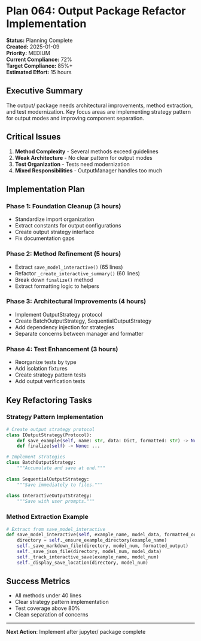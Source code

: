 # Plan 064: Output Package Refactor Implementation

**Status:** Planning Complete  
**Created:** 2025-01-09  
**Priority:** MEDIUM  
**Current Compliance:** 72%  
**Target Compliance:** 85%+  
**Estimated Effort:** 15 hours  

## Executive Summary

The output/ package needs architectural improvements, method extraction, and test modernization. Key focus areas are implementing strategy pattern for output modes and improving component separation.

## Critical Issues

1. **Method Complexity** - Several methods exceed guidelines
2. **Weak Architecture** - No clear pattern for output modes
3. **Test Organization** - Tests need modernization
4. **Mixed Responsibilities** - OutputManager handles too much

## Implementation Plan

### Phase 1: Foundation Cleanup (3 hours)
- Standardize import organization
- Extract constants for output configurations
- Create output strategy interface
- Fix documentation gaps

### Phase 2: Method Refinement (5 hours)
- Extract `save_model_interactive()` (65 lines)
- Refactor `_create_interactive_summary()` (60 lines)
- Break down `finalize()` method
- Extract formatting logic to helpers

### Phase 3: Architectural Improvements (4 hours)
- Implement OutputStrategy protocol
- Create BatchOutputStrategy, SequentialOutputStrategy
- Add dependency injection for strategies
- Separate concerns between manager and formatter

### Phase 4: Test Enhancement (3 hours)
- Reorganize tests by type
- Add isolation fixtures
- Create strategy pattern tests
- Add output verification tests

## Key Refactoring Tasks

### Strategy Pattern Implementation
```python
# Create output strategy protocol
class IOutputStrategy(Protocol):
    def save_example(self, name: str, data: Dict, formatted: str) -> None: ...
    def finalize(self) -> None: ...

# Implement strategies
class BatchOutputStrategy:
    """Accumulate and save at end."""
    
class SequentialOutputStrategy:
    """Save immediately to files."""
    
class InteractiveOutputStrategy:
    """Save with user prompts."""
```

### Method Extraction Example
```python
# Extract from save_model_interactive
def save_model_interactive(self, example_name, model_data, formatted_output, model_num):
    directory = self._ensure_example_directory(example_name)
    self._save_markdown_file(directory, model_num, formatted_output)
    self._save_json_file(directory, model_num, model_data)
    self._track_interactive_save(example_name, model_num)
    self._display_save_location(directory, model_num)
```

## Success Metrics
- All methods under 40 lines
- Clear strategy pattern implementation
- Test coverage above 80%
- Clean separation of concerns

---

**Next Action**: Implement after jupyter/ package complete